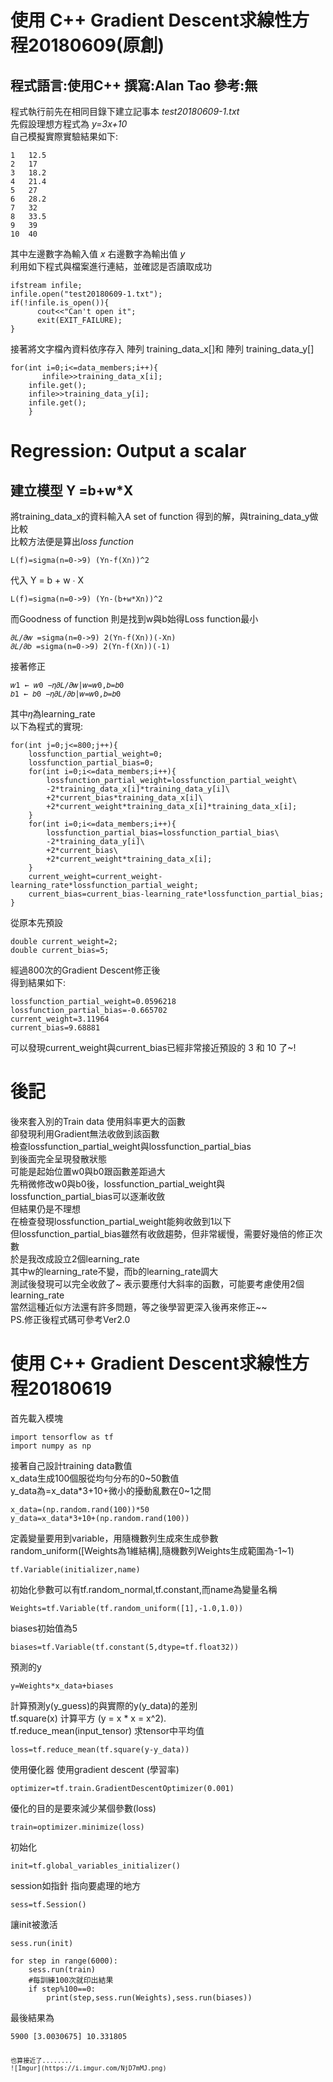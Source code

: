 使用 C++ Gradient Descent求線性方程20180609(原創)
===============================================
程式語言:使用C++   撰寫:Alan Tao  參考:無
----------------------------------------------
程式執行前先在相同目錄下建立記事本 *test20180609-1.txt*<br />
先假設理想方程式為 *y=3x+10*<br />
自己模擬實際實驗結果如下:<br />
<pre><code>1   12.5
2   17
3   18.2
4   21.4
5   27
6   28.2
7   32
8   33.5
9   39
10  40</pre></code>

其中左邊數字為輸入值 *x* 右邊數字為輸出值 *y*<br />
利用如下程式與檔案進行連結，並確認是否讀取成功

<pre><code>ifstream infile;           
infile.open("test20180609-1.txt");
if(!infile.is_open()){                
      cout<<"Can't open it";
      exit(EXIT_FAILURE);
}</pre></code>

接著將文字檔內資料依序存入 陣列 training_data_x[]和 陣列 training_data_y[]

<pre><code>for(int i=0;i<=data_members;i++){
       infile>>training_data_x[i];
 	infile.get();
 	infile>>training_data_y[i];
 	infile.get();
	} </pre></code>




Regression: Output a scalar
======================================
建立模型  Y =b+w*X
---------------------------------------

將training_data_x的資料輸入A set of function 得到的解，與training_data_y做比較<br />
比較方法便是算出*loss function*

<pre><code>L(f)=sigma(n=0->9) (Yn-f(Xn))^2</pre></code>

代入 Y = b + w ∙ X<br />

<pre><code>L(f)=sigma(n=0->9) (Yn-(b+w*Xn))^2</pre></code>

而Goodness of function 則是找到w與b始得Loss function最小

<pre><code>𝜕𝐿/𝜕𝑤 =sigma(n=0->9) 2(Yn-f(Xn))(-Xn) 
𝜕𝐿/𝜕𝑏 =sigma(n=0->9) 2(Yn-f(Xn))(-1)</pre></code>

接著修正

<pre><code>𝑤1 ← 𝑤0 −𝜂𝜕𝐿/𝜕𝑤|𝑤=𝑤0,𝑏=𝑏0
𝑏1 ← 𝑏0 −𝜂𝜕𝐿/𝜕𝑏|𝑤=𝑤0,𝑏=𝑏0</pre></code>
其中𝜂為learning_rate<br />
以下為程式的實現:

<pre><code>for(int j=0;j<=800;j++){            
	lossfunction_partial_weight=0;
	lossfunction_partial_bias=0;
	for(int i=0;i<=data_members;i++){
		lossfunction_partial_weight=lossfunction_partial_weight\
		-2*training_data_x[i]*training_data_y[i]\
		+2*current_bias*training_data_x[i]\
		+2*current_weight*training_data_x[i]*training_data_x[i];
	}	          
	for(int i=0;i<=data_members;i++){
		lossfunction_partial_bias=lossfunction_partial_bias\
		-2*training_data_y[i]\
		+2*current_bias\
		+2*current_weight*training_data_x[i];
	}		                
	current_weight=current_weight-learning_rate*lossfunction_partial_weight;
	current_bias=current_bias-learning_rate*lossfunction_partial_bias;
}</pre></code>

從原本先預設<br />

<pre><code>double current_weight=2;     
double current_bias=5;  </pre></code>

經過800次的Gradient Descent修正後<br /> 
得到結果如下:<br /> 

<pre><code>lossfunction_partial_weight=0.0596218 
lossfunction_partial_bias=-0.665702 
current_weight=3.11964 
current_bias=9.68881 </pre></code>

可以發現current_weight與current_bias已經非常接近預設的 3 和 10 了~!<br />


後記
================
後來套入別的Train data 使用斜率更大的函數<br />
卻發現利用Gradient無法收斂到該函數<br />
檢查lossfunction_partial_weight與lossfunction_partial_bias <br />
到後面完全呈現發散狀態<br />
可能是起始位置w0與b0跟函數差距過大<br />
先稍微修改w0與b0後，lossfunction_partial_weight與lossfunction_partial_bias可以逐漸收斂<br />
但結果仍是不理想<br />
在檢查發現lossfunction_partial_weight能夠收斂到1以下<br />
但lossfunction_partial_bias雖然有收斂趨勢，但非常緩慢，需要好幾倍的修正次數<br />
於是我改成設立2個learning_rate <br />
其中w的learning_rate不變，而b的learning_rate調大 <br />
測試後發現可以完全收斂了~ 表示要應付大斜率的函數，可能要考慮使用2個learning_rate <br />
當然這種近似方法還有許多問題，等之後學習更深入後再來修正~~ <br />
PS.修正後程式碼可參考Ver2.0 <br />

使用 C++ Gradient Descent求線性方程20180619
=============================================
首先載入模塊
<pre><code>import tensorflow as tf  
import numpy as np</pre></code>
接著自己設計training data數值<br />
x_data生成100個服從均勻分布的0~50數值<br />
y_data為=x_data*3+10+微小的擾動亂數在0~1之間
<pre><code>x_data=(np.random.rand(100))*50
y_data=x_data*3+10+(np.random.rand(100))</pre></code>
定義變量要用到variable，用隨機數列生成來生成參數<br />
random_uniform([Weights為1維結構],隨機數列Weights生成範圍為-1~1)
<pre><code>tf.Variable(initializer,name)</pre></code>
初始化參數可以有tf.random_normal,tf.constant,而name為變量名稱
<pre><code>Weights=tf.Variable(tf.random_uniform([1],-1.0,1.0))</pre></code>
biases初始值為5
<pre><code>biases=tf.Variable(tf.constant(5,dtype=tf.float32))</pre></code>

預測的y
<pre><code>y=Weights*x_data+biases</pre></code>
計算預測y(y_guess)的與實際的y(y_data)的差別<br />
tf.square(x)	计算平方 (y = x * x = x^2).<br />
tf.reduce_mean(input_tensor)	求tensor中平均值
<pre><code>loss=tf.reduce_mean(tf.square(y-y_data))</pre></code>
使用優化器 使用gradient descent (學習率)
<pre><code>optimizer=tf.train.GradientDescentOptimizer(0.001)</pre></code>
優化的目的是要來減少某個參數(loss)
<pre><code>train=optimizer.minimize(loss)</pre></code>

初始化
<pre><code>init=tf.global_variables_initializer()</pre></code>

session如指針 指向要處理的地方
<pre><code>sess=tf.Session()</pre></code>
讓init被激活
<pre><code>sess.run(init)</pre></code>
<pre><code>for step in range(6000):
    sess.run(train)
    #每訓練100次就印出結果
    if step%100==0:
        print(step,sess.run(Weights),sess.run(biases))</pre></code>
最後結果為
<pre><code>5900 [3.0030675] 10.331805<pre><code>
也算接近了........
![Imgur](https://i.imgur.com/NjD7mMJ.png)


